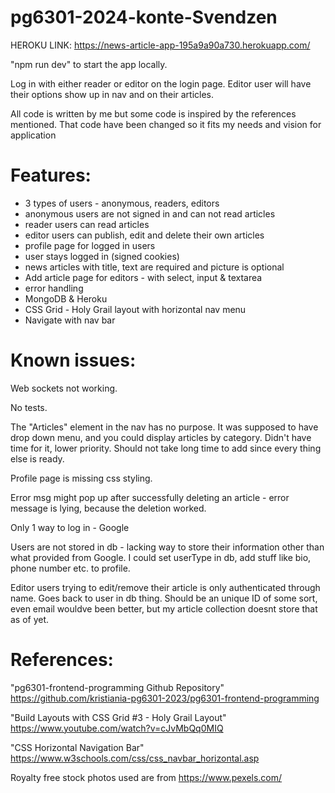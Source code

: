 # pg6301-2024-konte-Svendzen

HEROKU LINK: https://news-article-app-195a9a90a730.herokuapp.com/

"npm run dev" to start the app locally.

Log in with either reader or editor on the login page.
Editor user will have their options show up in nav and on their articles. 

All code is written by me but some code is inspired by the references mentioned. 
That code have been changed so it fits my needs and vision for application
# Features:
* 3 types of users - anonymous, readers, editors
* anonymous users are not signed in and can not read articles
* reader users can read articles
* editor users can publish, edit and delete their own articles
* profile page for logged in users
* user stays logged in (signed cookies)
* news articles with title, text are required and picture is optional
* Add article page for editors - with select, input & textarea
* error handling
* MongoDB & Heroku
* CSS Grid - Holy Grail layout with horizontal nav menu
* Navigate with nav bar
# Known issues:
Web sockets not working.

No tests.

The "Articles" element in the nav has no purpose. 
It was supposed to have drop down menu, and you could display articles by category.
Didn't have time for it, lower priority. Should not take long time to add since every thing else is ready.

Profile page is missing css styling.

Error msg might pop up after successfully deleting an article - error message is lying, because the deletion worked.

Only 1 way to log in - Google

Users are not stored in db - lacking way to store their information other than what provided from Google.
I could set userType in db, add stuff like bio, phone number etc. to profile.

Editor users trying to edit/remove their article is only authenticated through name. Goes back to user in db thing. 
Should be an unique ID of some sort, even email wouldve been better, but my article collection doesnt store that as of yet.

# References:
"pg6301-frontend-programming Github Repository" https://github.com/kristiania-pg6301-2023/pg6301-frontend-programming

"Build Layouts with CSS Grid #3 - Holy Grail Layout" https://www.youtube.com/watch?v=cJvMbQq0MIQ

"CSS Horizontal Navigation Bar" https://www.w3schools.com/css/css_navbar_horizontal.asp

Royalty free stock photos used are from https://www.pexels.com/